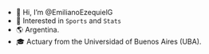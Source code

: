 - 👋 Hi, I’m @EmilianoEzequielG
- 👀 Interested in `Sports` and `Stats`
- 🌎 Argentina. 
- 🎓 Actuary from the Universidad of Buenos Aires (UBA).



<!---
EmilianoEzequielG/EmilianoEzequielG is a ✨ special ✨ repository because its `README.md` (this file) appears on your GitHub profile.
You can click the Preview link to take a look at your changes.
--->

